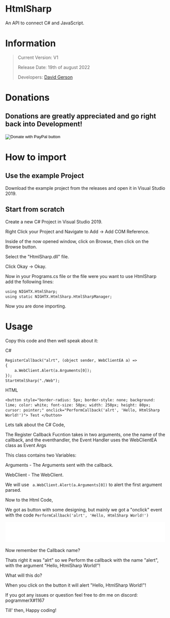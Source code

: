 # HtmlSharp
An API to connect C# and JavaScript.

# Information
> Current Version: V1
> 
> Release Date: 19th of august 2022
> 
> Developers: [David Gerson](https://github.com/pogrammerX)

# Donations
## Donations are greatly appreciated and go right back into Development!
<form action="https://www.paypal.com/donate" method="post" target="_top">
<input type="hidden" name="hosted_button_id" value="J73E95G4JUWPG" />
<input type="image" src="https://pics.paypal.com/00/s/MjgyYmViNWYtY2MzMy00MzljLWIwYzEtZmM0N2UxMTVlOWY4/file.PNG" border="0" name="submit" title="PayPal - The safer, easier way to pay online!" alt="Donate with PayPal button" />
<img alt="" border="0" src="https://www.paypal.com/en_DE/i/scr/pixel.gif" width="1" height="1" />
</form>

# How to import
## Use the example Project
Download the example project from the releases and open it in Visual Studio 2019.
## Start from scratch
Create a new C# Project in Visual Studio 2019.

Right Click your Project and Navigate to Add -> Add COM Reference.

Inside of the now opened window, click on Browse, then click on the Browse button.

Select the "HtmlSharp.dll" file.

Click Okay -> Okay.

Now in your Programs.cs file or the file were you want to use HtmlSharp add the following lines:

```
using NIGHTX.HtmlSharp;
using static NIGHTX.HtmlSharp.HtmlSharpManager;
```

Now you are done importing.

# Usage
Copy this code and then well speak about it:

C#
```
RegisterCallback("alrt", (object sender, WebClientEA a) =>
{
    a.WebClient.Alert(a.Arguments[0]);
});
StartHtmlSharp("./Web");
```

HTML
```
<button style="border-radius: 5px; border-style: none; background: lime; color: white; font-size: 50px; width: 250px; height: 80px; cursor: pointer;" onclick="PerformCallback('alrt', 'Hello, HtmlSharp World!')"> Test </button>
```

Lets talk about the C# Code,

The Register Callback Fucntion takes in two arguments, one the name of the callback, and the eventhandler, the Event Handler uses the WebClientEA class as Event Args

This class contains two Variables:

Arguments - The Arguments sent with the callback.

WebClient - The WebClient.

We will use ``` a.WebClient.Alert(a.Arguments[0])``` to alert the first argument parsed.

Now to the Html Code,

We got as button with some designing, but mainly we got a "onclick" event with the code ```PerformCallback('alrt', 'Hello, HtmlSharp World!')```





<img src="./WarnJSASBSC.svg">

Now remember the Callback name?

Thats right it was "alrt" so we Perform the callback with the name "alert", with the argument "Hello, HtmlSharp World!"!

What will this do?

When you click on the button it will alert "Hello, HtmlSharp World!"!

If you got any issues or question feel free to dm me on discord: pogrammerX#1167

Till' then, Happy coding!
